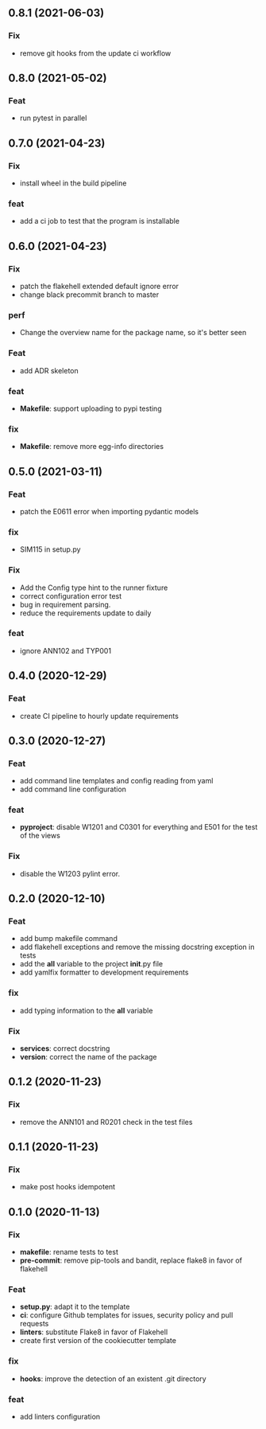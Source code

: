 ## 0.8.1 (2021-06-03)

### Fix

- remove git hooks from the update ci workflow

## 0.8.0 (2021-05-02)

### Feat

- run pytest in parallel

## 0.7.0 (2021-04-23)

### Fix

- install wheel in the build pipeline

### feat

- add a ci job to test that the program is installable

## 0.6.0 (2021-04-23)

### Fix

- patch the flakehell extended default ignore error
- change black precommit branch to master

### perf

- Change the overview name for the package name, so it's better seen

### Feat

- add ADR skeleton

### feat

- **Makefile**: support uploading to pypi testing

### fix

- **Makefile**: remove more egg-info directories

## 0.5.0 (2021-03-11)

### Feat

- patch the E0611 error when importing pydantic models

### fix

- SIM115 in setup.py

### Fix

- Add the Config type hint to the runner fixture
- correct configuration error test
- bug in requirement parsing.
- reduce the requirements update to daily

### feat

- ignore ANN102 and TYP001

## 0.4.0 (2020-12-29)

### Feat

- create CI pipeline to hourly update requirements

## 0.3.0 (2020-12-27)

### Feat

- add command line templates and config reading from yaml
- add command line configuration

### feat

- **pyproject**: disable W1201 and C0301 for everything and E501 for the test of the views

### Fix

- disable the W1203 pylint error.

## 0.2.0 (2020-12-10)

### Feat

- add bump makefile command
- add flakehell exceptions and remove the missing docstring exception in tests
- add the __all__ variable to the project __init__.py file
- add yamlfix formatter to development requirements

### fix

- add typing information to the __all__ variable

### Fix

- **services**: correct docstring
- **version**: correct the name of the package

## 0.1.2 (2020-11-23)

### Fix

- remove the ANN101 and R0201 check in the test files

## 0.1.1 (2020-11-23)

### Fix

- make post hooks idempotent

## 0.1.0 (2020-11-13)

### Fix

- **makefile**: rename tests to test
- **pre-commit**: remove pip-tools and bandit, replace flake8 in favor of flakehell

### Feat

- **setup.py**: adapt it to the template
- **ci**: configure Github templates for issues, security policy and pull requests
- **linters**: substitute Flake8 in favor of Flakehell
- create first version of the cookiecutter template

### fix

- **hooks**: improve the detection of an existent .git directory

### feat

- add linters configuration
